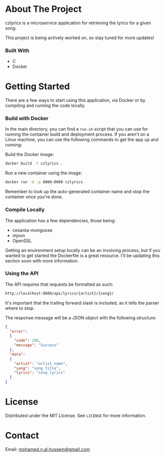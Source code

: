 # About The Project

czlyrics is a microservice application for retrieving the lyrics for a given song.

This project is being actively worked on, so stay tuned for more updates!

### Built With
* C
* Docker

# Getting Started

There are a few ways to start using this application, via Docker or by compiling and running the code locally.

### Build with Docker

In the main directory, you can find a `run.sh` script that you can use for running the container build and deployment process. If you aren't on a Linux machine, you can use the following commands to get the app up and running:

Build the Docker image:

```sh
docker build -t czlyrics .
```

Run a new container using the image:

```sh
docker run -d -p 8080:8080 czlyrics
```

Remember to look up the auto-generated container name and stop the container once you're done.

### Compile Locally

The application has a few dependencies, those being:

* cesanta-mongoose
* mjson
* OpenSSL

Getting an environment setup locally can be an involving process, but if you wanted to get started the Dockerfile is a great resource. I'll be updating this section soon with more information.

### Using the API

The API requires that requests be formatted as such:

```sh
http://localhost:8080/api/lyrics/{artist}/{song}/
```

It's important that the trailing forward slash is included, as it tells the parser where to stop.

The response message will be a JSON object with the following structure:

```json
{
  "error":
  {
    "code": 200,
    "message": "Success"
  },
  "data":
  {
    "artist": "artist name",
    "song": "song title",
    "lyrics": "song lyrics"
  }
}
```

# License

Distributed under the MIT LIcense. See `LICENSE` for more information.

# Contact

Email: mohamed.n.al.hussein@gmail.com

